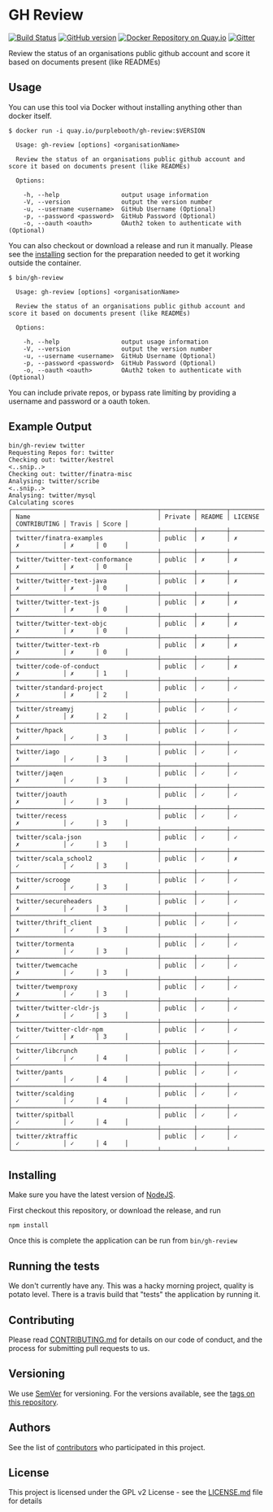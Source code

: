 # GH Review 

[![Build Status](https://travis-ci.org/PurpleBooth/gh-review.svg?branch=master)](https://travis-ci.org/PurpleBooth/gh-review) [![GitHub version](https://badge.fury.io/gh/PurpleBooth%2Fgh-review.svg)](https://badge.fury.io/gh/PurpleBooth%2Fgh-review) [![Docker Repository on Quay.io](https://quay.io/repository/purplebooth/gh-review/status "Docker Repository on Quay.io")](https://quay.io/repository/purplebooth/gh-review) [![Gitter](https://img.shields.io/badge/gitter-join%20chat-green.svg)](https://gitter.im/PurpleBooth/gh-review?utm_source=badge&utm_medium=badge&utm_campaign=pr-badge)

Review the status of an organisations public github account and score it based on documents present (like READMEs)

## Usage

You can use this tool via Docker without installing anything other than docker itself.

```shell
$ docker run -i quay.io/purplebooth/gh-review:$VERSION

  Usage: gh-review [options] <organisationName>

  Review the status of an organisations public github account and score it based on documents present (like READMEs)

  Options:

    -h, --help                 output usage information
    -V, --version              output the version number
    -u, --username <username>  GitHub Username (Optional)
    -p, --password <password>  GitHub Password (Optional)
    -o, --oauth <oauth>        OAuth2 token to authenticate with (Optional)
```

You can also checkout or download a release and run it manually. Please see the [installing](#installing) section for 
the preparation needed to get it working outside the container.

```shell
$ bin/gh-review

  Usage: gh-review [options] <organisationName>

  Review the status of an organisations public github account and score it based on documents present (like READMEs)

  Options:

    -h, --help                 output usage information
    -V, --version              output the version number
    -u, --username <username>  GitHub Username (Optional)
    -p, --password <password>  GitHub Password (Optional)
    -o, --oauth <oauth>        OAuth2 token to authenticate with (Optional)
```

You can include private repos, or bypass rate limiting by providing a username and password or a oauth token.

## Example Output

```shell
bin/gh-review twitter
Requesting Repos for: twitter
Checking out: twitter/kestrel
<..snip..>
Checking out: twitter/finatra-misc
Analysing: twitter/scribe
<..snip..>
Analysing: twitter/mysql
Calculating scores
┌────────────────────────────────────────┬─────────┬────────┬─────────┬──────────────┬────────┬───────┐
│ Name                                   │ Private │ README │ LICENSE │ CONTRIBUTING │ Travis │ Score │
├────────────────────────────────────────┼─────────┼────────┼─────────┼──────────────┼────────┼───────┤
│ twitter/finatra-examples               │ public  │ ✗      │ ✗       │ ✗            │ ✗      │ 0     │
├────────────────────────────────────────┼─────────┼────────┼─────────┼──────────────┼────────┼───────┤
│ twitter/twitter-text-conformance       │ public  │ ✗      │ ✗       │ ✗            │ ✗      │ 0     │
├────────────────────────────────────────┼─────────┼────────┼─────────┼──────────────┼────────┼───────┤
│ twitter/twitter-text-java              │ public  │ ✗      │ ✗       │ ✗            │ ✗      │ 0     │
├────────────────────────────────────────┼─────────┼────────┼─────────┼──────────────┼────────┼───────┤
│ twitter/twitter-text-js                │ public  │ ✗      │ ✗       │ ✗            │ ✗      │ 0     │
├────────────────────────────────────────┼─────────┼────────┼─────────┼──────────────┼────────┼───────┤
│ twitter/twitter-text-objc              │ public  │ ✗      │ ✗       │ ✗            │ ✗      │ 0     │
├────────────────────────────────────────┼─────────┼────────┼─────────┼──────────────┼────────┼───────┤
│ twitter/twitter-text-rb                │ public  │ ✗      │ ✗       │ ✗            │ ✗      │ 0     │
├────────────────────────────────────────┼─────────┼────────┼─────────┼──────────────┼────────┼───────┤
│ twitter/code-of-conduct                │ public  │ ✓      │ ✗       │ ✗            │ ✗      │ 1     │
├────────────────────────────────────────┼─────────┼────────┼─────────┼──────────────┼────────┼───────┤
│ twitter/standard-project               │ public  │ ✓      │ ✓       │ ✗            │ ✗      │ 2     │
├────────────────────────────────────────┼─────────┼────────┼─────────┼──────────────┼────────┼───────┤
│ twitter/streamyj                       │ public  │ ✓      │ ✓       │ ✗            │ ✗      │ 2     │
├────────────────────────────────────────┼─────────┼────────┼─────────┼──────────────┼────────┼───────┤
│ twitter/hpack                          │ public  │ ✓      │ ✓       │ ✗            │ ✓      │ 3     │
├────────────────────────────────────────┼─────────┼────────┼─────────┼──────────────┼────────┼───────┤
│ twitter/iago                           │ public  │ ✓      │ ✓       │ ✗            │ ✓      │ 3     │
├────────────────────────────────────────┼─────────┼────────┼─────────┼──────────────┼────────┼───────┤
│ twitter/jaqen                          │ public  │ ✓      │ ✓       │ ✗            │ ✓      │ 3     │
├────────────────────────────────────────┼─────────┼────────┼─────────┼──────────────┼────────┼───────┤
│ twitter/joauth                         │ public  │ ✓      │ ✓       │ ✗            │ ✓      │ 3     │
├────────────────────────────────────────┼─────────┼────────┼─────────┼──────────────┼────────┼───────┤
│ twitter/recess                         │ public  │ ✓      │ ✓       │ ✗            │ ✓      │ 3     │
├────────────────────────────────────────┼─────────┼────────┼─────────┼──────────────┼────────┼───────┤
│ twitter/scala-json                     │ public  │ ✓      │ ✓       │ ✗            │ ✓      │ 3     │
├────────────────────────────────────────┼─────────┼────────┼─────────┼──────────────┼────────┼───────┤
│ twitter/scala_school2                  │ public  │ ✓      │ ✗       │ ✓            │ ✓      │ 3     │
├────────────────────────────────────────┼─────────┼────────┼─────────┼──────────────┼────────┼───────┤
│ twitter/scrooge                        │ public  │ ✓      │ ✓       │ ✗            │ ✓      │ 3     │
├────────────────────────────────────────┼─────────┼────────┼─────────┼──────────────┼────────┼───────┤
│ twitter/secureheaders                  │ public  │ ✓      │ ✓       │ ✗            │ ✓      │ 3     │
├────────────────────────────────────────┼─────────┼────────┼─────────┼──────────────┼────────┼───────┤
│ twitter/thrift_client                  │ public  │ ✓      │ ✓       │ ✗            │ ✓      │ 3     │
├────────────────────────────────────────┼─────────┼────────┼─────────┼──────────────┼────────┼───────┤
│ twitter/tormenta                       │ public  │ ✓      │ ✓       │ ✗            │ ✓      │ 3     │
├────────────────────────────────────────┼─────────┼────────┼─────────┼──────────────┼────────┼───────┤
│ twitter/twemcache                      │ public  │ ✓      │ ✓       │ ✗            │ ✓      │ 3     │
├────────────────────────────────────────┼─────────┼────────┼─────────┼──────────────┼────────┼───────┤
│ twitter/twemproxy                      │ public  │ ✓      │ ✓       │ ✗            │ ✓      │ 3     │
├────────────────────────────────────────┼─────────┼────────┼─────────┼──────────────┼────────┼───────┤
│ twitter/twitter-cldr-js                │ public  │ ✓      │ ✓       │ ✗            │ ✓      │ 3     │
├────────────────────────────────────────┼─────────┼────────┼─────────┼──────────────┼────────┼───────┤
│ twitter/twitter-cldr-npm               │ public  │ ✓      │ ✓       │ ✓            │ ✗      │ 3     │
├────────────────────────────────────────┼─────────┼────────┼─────────┼──────────────┼────────┼───────┤
│ twitter/libcrunch                      │ public  │ ✓      │ ✓       │ ✓            │ ✓      │ 4     │
├────────────────────────────────────────┼─────────┼────────┼─────────┼──────────────┼────────┼───────┤
│ twitter/pants                          │ public  │ ✓      │ ✓       │ ✓            │ ✓      │ 4     │
├────────────────────────────────────────┼─────────┼────────┼─────────┼──────────────┼────────┼───────┤
│ twitter/scalding                       │ public  │ ✓      │ ✓       │ ✓            │ ✓      │ 4     │
├────────────────────────────────────────┼─────────┼────────┼─────────┼──────────────┼────────┼───────┤
│ twitter/spitball                       │ public  │ ✓      │ ✓       │ ✓            │ ✓      │ 4     │
├────────────────────────────────────────┼─────────┼────────┼─────────┼──────────────┼────────┼───────┤
│ twitter/zktraffic                      │ public  │ ✓      │ ✓       │ ✓            │ ✓      │ 4     │
└────────────────────────────────────────┴─────────┴────────┴─────────┴──────────────┴────────┴───────┘
```

## Installing

Make sure you have the latest version of [NodeJS](https://nodejs.org/en/).

First checkout this repository, or download the release, and run

```
npm install
```

Once this is complete the application can be run from `bin/gh-review`

## Running the tests

We don't currently have any. This was a hacky morning project, quality is potato level. There is a travis build that 
"tests" the application by running it.

## Contributing

Please read [CONTRIBUTING.md](CONTRIBUTING.md) for details on our code of conduct, and the process for submitting pull requests to us.

## Versioning

We use [SemVer](http://semver.org/) for versioning. For the versions available, see the [tags on this repository](https://github.com/PurpleBooth/gh-review/tags). 

## Authors

See the list of [contributors](https://github.com/PurpleBooth/gh-review/contributors) who participated in this project.

## License

This project is licensed under the GPL v2 License - see the [LICENSE.md](LICENSE.md) file for details
